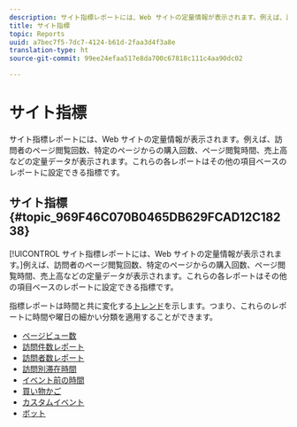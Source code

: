 ```yaml
---
description: サイト指標レポートには、Web サイトの定量情報が表示されます。例えば、訪問者のページ閲覧回数、特定のページからの購入回数、ページ閲覧時間、売上高などの定量データが表示されます。これらの各レポートはその他の項目ベースのレポートに設定できる指標です。
title: サイト指標
topic: Reports
uuid: a7bec7f5-7dc7-4124-b61d-2faa3d4f3a8e
translation-type: ht
source-git-commit: 99ee24efaa517e8da700c67818c111c4aa90dc02

---
```



# サイト指標

サイト指標レポートには、Web サイトの定量情報が表示されます。例えば、訪問者のページ閲覧回数、特定のページからの購入回数、ページ閲覧時間、売上高などの定量データが表示されます。これらの各レポートはその他の項目ベースのレポートに設定できる指標です。

## サイト指標 {#topic_969F46C070B0465DB629FCAD12C18238}

[!UICONTROL サイト指標レポートには、Web サイトの定量情報が表示されます。]例えば、訪問者のページ閲覧回数、特定のページからの購入回数、ページ閲覧時間、売上高などの定量データが表示されます。これらの各レポートはその他の項目ベースのレポートに設定できる指標です。

指標レポートは時間と共に変化する[トレンド](/help/components/c-variables/dimensionslist/reports-types.md)を示します。つまり、これらのレポートに時間や曜日の細かい分類を適用することができます。

* [ページビュー数](/help/components/c-variables/dimensionslist/reports-page-views.md)
* [訪問件数レポート](/help/components/c-variables/dimensionslist/reports-visits.md)
* [訪問者数レポート](/help/components/c-variables/dimensionslist/reports-visitors.md)
* [訪問別滞在時間](/help/components/c-variables/dimensionslist/reports-time-spent-per-visit.md)
* [イベント前の時間](/help/components/c-variables/dimensionslist/reports-time-prior-to-event.md)
* [買い物かご](/help/components/c-variables/dimensionslist/reports-shopping-cart.md)
* [カスタムイベント](/help/components/c-variables/dimensionslist/reports-custom-events.md)
* [ボット](/help/components/c-variables/dimensionslist/reports-bots.md)
